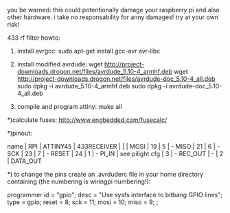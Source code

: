 you be warned: this could potentionally damage your raspberry pi and also other hardware. i take no responsability for anny damages! try at your own risk!

433 rf filter howto:

1) install avrgcc:
	sudo apt-get install gcc-avr avr-libc

2) install modified avrdude:
	wget http://project-downloads.drogon.net/files/avrdude_5.10-4_armhf.deb
	wget http://project-downloads.drogon.net/files/avrdude-doc_5.10-4_all.deb
	sudo dpkg -i avrdude_5.10-4_armhf.deb
	sudo dpkg -i avrdude-doc_5.10-4_all.deb

3) compile and program attiny:
	make all

*)calculate fuses:
	http://www.engbedded.com/fusecalc/

*)pinout:

name       |       RPI       | ATTINY45 | 433RECEIVER
           |                 |          |
MOSI       |       19        |    5     |      -
MISO       |       21        |    6     |      -
SCK        |       23        |    7     |      -
RESET      |       24        |    1     |      -
PI_IN      | see pilight cfg |    3     |      -
REC_OUT    |       -         |    2     |   DATA_OUT


*) to change the pins create an .avrduderc file in your home directory containing (the numbering is wiringpi numbering!):

programmer
  id    = "gpio";
  desc  = "Use sysfs interface to bitbang GPIO lines";
  type  = gpio;
  reset = 8;
  sck   = 11;
  mosi  = 10;
  miso  = 9;
;
